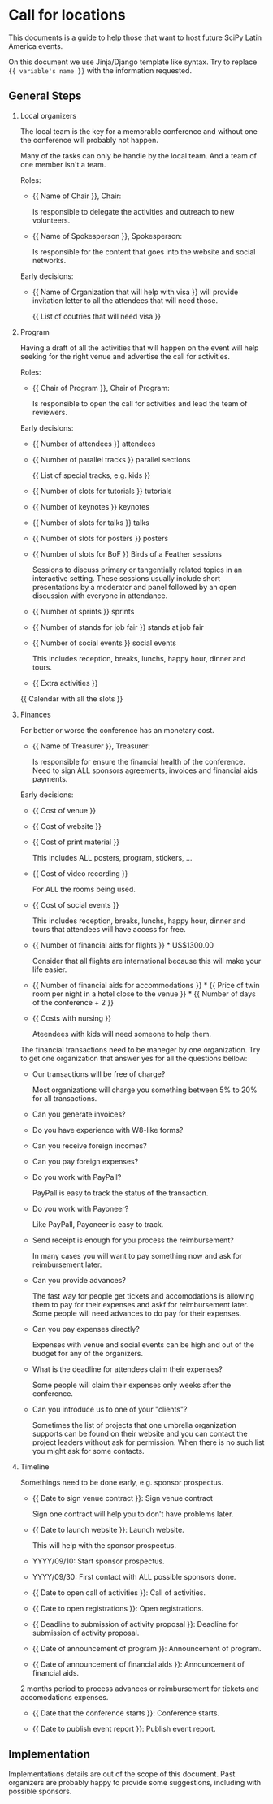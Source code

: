 # Call for locations

This documents is a guide to help those that want to host future SciPy Latin
America events.

On this document we use Jinja/Django template like syntax.
Try to replace `{{ variable's name }}` with the information requested.

## General Steps

1.  Local organizers

    The local team is the key for a memorable conference
    and without one the conference will probably not happen.

    Many of the tasks can only be handle by the local team.
    And a team of one member isn't a team.

    Roles:

    -   {{ Name of Chair }}, Chair:

        Is responsible to delegate the activities
        and outreach to new volunteers.

    -   {{ Name of Spokesperson }}, Spokesperson:

        Is responsible for the content that goes into the website
        and social networks.

    Early decisions:

    -   {{ Name of Organization that will help with visa }}
        will provide invitation letter to all the attendees that will need those.

        {{ List of coutries that will need visa }}

2.  Program

    Having a draft of all the activities that will happen on the event will help
    seeking for the right venue and advertise the call for activities.

    Roles:

    -   {{ Chair of Program }}, Chair of Program:

        Is responsible to open the call for activities
        and lead the team of reviewers.

    Early decisions:

    -   {{ Number of attendees }} attendees
    -   {{ Number of parallel tracks }} parallel sections

        {{ List of special tracks, e.g. kids }}

    -   {{ Number of slots for tutorials }} tutorials
    -   {{ Number of keynotes }} keynotes
    -   {{ Number of slots for talks }} talks
    -   {{ Number of slots for posters }} posters
    -   {{ Number of slots for BoF }} Birds of a Feather sessions

        Sessions to discuss primary or tangentially related topics in an
        interactive setting. These sessions usually include short presentations
        by a moderator and panel followed by an open discussion with everyone in
        attendance.

    -   {{ Number of sprints }} sprints
    -   {{ Number of stands for job fair }} stands at job fair
    -   {{ Number of social events }} social events

        This includes reception, breaks, lunchs, happy hour, dinner and tours.

    -   {{ Extra activities }}

    {{ Calendar with all the slots }}

3.  Finances

    For better or worse the conference has an monetary cost.

    -   {{ Name of Treasurer }}, Treasurer:

        Is responsible for ensure the financial health of the conference.
        Need to sign ALL sponsors agreements, invoices
        and financial aids payments.

    Early decisions:

    -   {{ Cost of venue }}
    -   {{ Cost of website }}
    -   {{ Cost of print material }}

        This includes ALL posters, program, stickers, ...

    -   {{ Cost of video recording }}

        For ALL the rooms being used.

    -   {{ Cost of social events }}

        This includes reception, breaks, lunchs, happy hour, dinner and tours
        that attendees will have access for free.

    -   {{ Number of financial aids for flights }} * US$1300.00

        Consider that all flights are international because this will make your
        life easier.

    -   {{ Number of financial aids for accommodations }} * {{ Price of twin room per night in a hotel close to the venue }} * {{ Number of days of the conference + 2 }}

    -   {{ Costs with nursing }}

        Ateendees with kids will need someone to help them.

    The financial transactions need to be maneger by one organization.
    Try to get one organization that answer yes for all the questions bellow:

    -   Our transactions will be free of charge?

        Most organizations will charge you something between 5% to 20% for all
        transactions.

    -   Can you generate invoices?
    -   Do you have experience with W8-like forms?
    -   Can you receive foreign incomes?
    -   Can you pay foreign expenses?
    -   Do you work with PayPall?

        PayPall is easy to track the status of the transaction.

    -   Do you work with Payoneer?

        Like PayPall, Payoneer is easy to track.

    -   Send receipt is enough for you process the reimbursement?

        In many cases you will want to pay something now and ask for
        reimbursement later.

    -   Can you provide advances?

        The fast way for people get tickets and accomodations is allowing them
        to pay for their expenses and askf for reimbursement later.
        Some people will need advances to do pay for their expenses.

    -   Can you pay expenses directly?

        Expenses with venue and social events can be high
        and out of the budget for any of the organizers.

    -   What is the deadline for attendees claim their expenses?

        Some people will claim their expenses only weeks after the conference.

    -   Can you introduce us to one of your "clients"?

        Sometimes the list of projects that one umbrella organization supports
        can be found on their website and you can contact the project leaders
        without ask for permission. When there is no such list you might ask for
        some contacts.

4.  Timeline

    Somethings need to be done early, e.g. sponsor prospectus.

    -   {{ Date to sign venue contract }}: Sign venue contract

        Sign one contract will help you to don't have problems later.

    -   {{ Date to launch website }}: Launch website.

        This will help with the sponsor prospectus.

    -   YYYY/09/10: Start sponsor prospectus.

    -   YYYY/09/30: First contact with ALL possible sponsors done.

    -   {{ Date to open call of activities }}: Call of activities.

    -   {{ Date to open registrations }}: Open registrations.

    -   {{ Deadline to submission of activity proposal }}: Deadline for
        submission of activity proposal.

    -   {{ Date of announcement of program }}: Announcement of program.

    -   {{ Date of announcement of financial aids }}: Announcement of financial
        aids.

    2 months period to process advances or reimbursement for tickets and accomodations expenses.

    -   {{ Date that the conference starts }}: Conference starts.

    -   {{ Date to publish event report }}: Publish event report.

## Implementation

Implementations details are out of the scope of this document.
Past organizers are probably happy to provide some suggestions,
including with possible sponsors.
